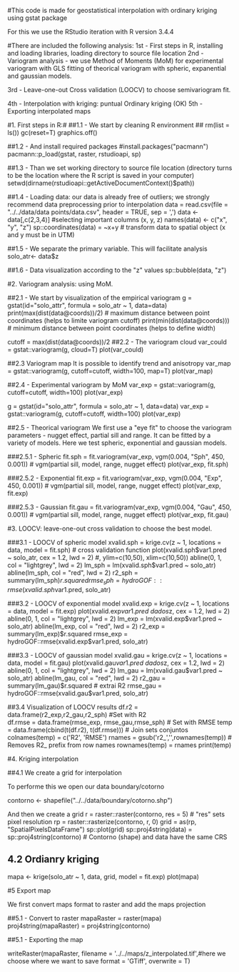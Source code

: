 #This code is made for geostatistical interpolation with ordinary kriging using gstat package

For this we use the RStudio iteration with R version 3.4.4

#There are included the following analysis:
1st - First steps in R, installing and loading libraries, loading directory to source file location
2nd - Variogram analysis - we use Method of Moments (MoM) for experimental variogram with GLS fitting of theorical variogram with spheric, expanential and gaussian models.

3rd - Leave-one-out Cross validation (LOOCV) to choose semivariogram fit.

4th - Interpolation with kriging:  puntual Ordinary kriging (OK)
5th - Exporting interpolated maps

#1. First steps in R:# 
##1.1 - We start by cleaning R environment ##
rm(list = ls())
gc(reset=T)
graphics.off()

##1.2 - And install required packages
#install.packages("pacmann")
pacmann::p_load(gstat, raster, rstudioapi, sp)

##1.3 - Than we set working directory to source file location (directory turns to be the location where the R script is saved in your computer)
setwd(dirname(rstudioapi::getActiveDocumentContext()$path))

##1.4 - Loading data: our data is already free of outliers; we strongly recommend data preprocessing prior to interpolation
data = read.csv(file = "../../data/data points/data.csv", header = TRUE, sep = ',')
data <- data[,c(2,3,4)] #selecting important columns (x, y, z)
names(data) <- c("x", "y", "z")
sp::coordinates(data) = ~x+y # transform data to spatial object (x and y must be in UTM)

##1.5 - We separate the primary variable. This will facilitate analysis
solo_atr<- data$z

##1.6 - Data visualization according to the "z" values
sp::bubble(data, "z")

#2. Variogram analysis: using MoM.

##2.1 - We start by visualization of the empirical variogram
g = gstat(id="solo_attr", formula = solo_atr ~ 1, data=data)
print(max(dist(data@coords))/2) # maximum distance between point coordinates (helps to limite variogram cutoff) 
print(min(dist(data@coords))) # minimum distance between point coordinates (helps to define width)

cutoff = max(dist(data@coords))/2
##2.2 - The variogram cloud
var_could = gstat::variogram(g, cloud=T) 
plot(var_could)

##2.3 Variogram map
It is possible to identify trend and anisotropy
var_map = gstat::variogram(g, cutoff=cutoff, width=100, map=T) 
plot(var_map)

##2.4 - Experimental variogram by MoM
var_exp = gstat::variogram(g, cutoff=cutoff, width=100) 
plot(var_exp)

g = gstat(id="solo_attr", formula = solo_atr ~ 1, data=data)
var_exp = gstat::variogram(g, cutoff=cutoff, width=100)
plot(var_exp)

##2.5 - Theorical variogram 
We first use a "eye fit" to choose the variogram parameters - nugget effect, partial sill and range. 
It can be fitted by a variety of models. Here we test spheric, exponential and gaussian models.

###2.5.1 - Spheric
fit.sph = fit.variogram(var_exp, vgm(0.004, "Sph", 450, 0.001)) # vgm(partial sill, model, range, nugget effect)
plot(var_exp, fit.sph)

###2.5.2 - Exponential
fit.exp = fit.variogram(var_exp, vgm(0.004, "Exp", 450, 0.001)) # vgm(partial sill, model, range, nugget effect)
plot(var_exp, fit.exp)

###2.5.3 - Gaussian
fit.gau = fit.variogram(var_exp, vgm(0.004, "Gau", 450, 0.001)) # vgm(partial sill, model, range, nugget effect)
plot(var_exp, fit.gau)

#3. LOOCV: leave-one-out cross validation to choose the best model.

###3.1 - LOOCV of spheric model
xvalid.sph = krige.cv(z ~ 1, locations = data, model = fit.sph) # cross validation function
plot(xvalid.sph$var1.pred ~ solo_atr, cex = 1.2, lwd = 2) #, ylim=c(10,50), xlim=c(10,50)) 
abline(0, 1, col = "lightgrey", lwd = 2)  
lm_sph = lm(xvalid.sph$var1.pred ~ solo_atr) 
abline(lm_sph, col = "red", lwd = 2) 
r2_sph = summary(lm_sph)$r.squared 
rmse_sph = hydroGOF::rmse(xvalid.sph$var1.pred, solo_atr)

###3.2 - LOOCV of exponential model
xvalid.exp = krige.cv(z ~ 1, locations = data, model = fit.exp)
plot(xvalid.exp$var1.pred ~ dados$z, cex = 1.2, lwd = 2) 
abline(0, 1, col = "lightgrey", lwd = 2) 
lm_exp = lm(xvalid.exp$var1.pred ~ solo_atr)
abline(lm_exp,  col = "red", lwd = 2) 
r2_exp = summary(lm_exp)$r.squared 
rmse_exp = hydroGOF::rmse(xvalid.exp$var1.pred, solo_atr)

###3.3 - LOOCV of gaussian model
xvalid.gau = krige.cv(z ~ 1, locations = data, model = fit.gau)
plot(xvalid.gau$var1.pred ~ dados$z, cex = 1.2, lwd = 2) 
abline(0, 1, col = "lightgrey", lwd = 2) 
lm_gau = lm(xvalid.gau$var1.pred ~ solo_atr) 
abline(lm_gau,  col = "red", lwd = 2)
r2_gau = summary(lm_gau)$r.squared # extrai R2
rmse_gau = hydroGOF::rmse(xvalid.gau$var1.pred, solo_atr) 


##3.4 Visualization of LOOCV results
df.r2 = data.frame(r2_exp,r2_gau,r2_sph) #Set with R2       
df.rmse = data.frame(rmse_exp, rmse_gau,rmse_sph) # Set with RMSE
temp = data.frame(cbind(t(df.r2), t(df.rmse))) # Join sets conjuntos 
colnames(temp) = c('R2', 'RMSE')
rnames = gsub('r2_','',rownames(temp)) # Removes R2_ prefix from row names
rownames(temp) = rnames 
print(temp)

#4. Kriging interpolation

##4.1 We create a grid for interpolation

To performe this we open our data boundary/cotorno

contorno <- shapefile("../../data/boundary/cotorno.shp")

And then we create a grid
r = raster::raster(contorno, res = 5) #  "res" sets pixel resolution
rp = raster::rasterize(contorno, r, 0) 
grid = as(rp, "SpatialPixelsDataFrame") 
sp::plot(grid)
sp::proj4string(data) = sp::proj4string(contorno) # Contorno (shape) and data have the same CRS

## 4.2 Ordianry kriging

mapa <- krige(solo_atr ~ 1, data, grid, model = fit.exp)
plot(mapa)


#5 Export map

We first convert maps format to raster and add the maps projection

##5.1 - Convert to raster
mapaRaster = raster(mapa)
proj4string(mapaRaster) = proj4string(contorno) 


##5.1 - Exporting the map

writeRaster(mapaRaster, 
            filename = '../../maps/z_interpolated.tif',#here we choose where we want to save
            format = 'GTiff',
            overwrite = T)



